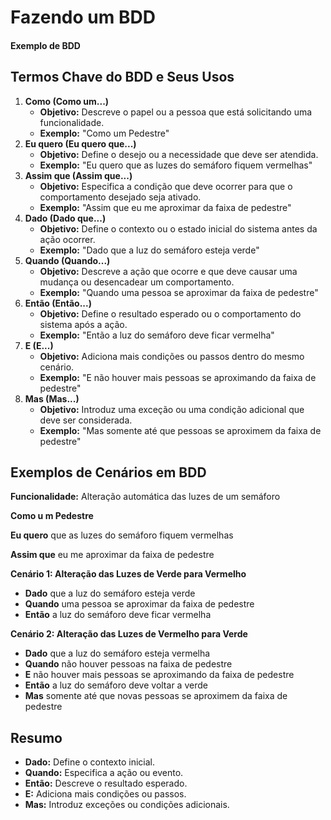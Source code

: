 # Fazendo um BDD

#### Exemplo de BDD

## **Termos Chave do BDD e Seus Usos**

1. **Como (Como um...)**
   * **Objetivo:** Descreve o papel ou a pessoa que está solicitando uma funcionalidade.
   * **Exemplo:** "Como um Pedestre"
2. **Eu quero (Eu quero que...)**
   * **Objetivo:** Define o desejo ou a necessidade que deve ser atendida.
   * **Exemplo:** "Eu quero que as luzes do semáforo fiquem vermelhas"
3. **Assim que (Assim que...)**
   * **Objetivo:** Especifica a condição que deve ocorrer para que o comportamento desejado seja ativado.
   * **Exemplo:** "Assim que eu me aproximar da faixa de pedestre"
4. **Dado (Dado que...)**
   * **Objetivo:** Define o contexto ou o estado inicial do sistema antes da ação ocorrer.
   * **Exemplo:** "Dado que a luz do semáforo esteja verde"
5. **Quando (Quando...)**
   * **Objetivo:** Descreve a ação que ocorre e que deve causar uma mudança ou desencadear um comportamento.
   * **Exemplo:** "Quando uma pessoa se aproximar da faixa de pedestre"
6. **Então (Então...)**
   * **Objetivo:** Define o resultado esperado ou o comportamento do sistema após a ação.
   * **Exemplo:** "Então a luz do semáforo deve ficar vermelha"
7. **E (E...)**
   * **Objetivo:** Adiciona mais condições ou passos dentro do mesmo cenário.
   * **Exemplo:** "E não houver mais pessoas se aproximando da faixa de pedestre"
8. **Mas (Mas...)**
   * **Objetivo:** Introduz uma exceção ou uma condição adicional que deve ser considerada.
   * **Exemplo:** "Mas somente até que pessoas se aproximem da faixa de pedestre"

## **Exemplos de Cenários em BDD**

**Funcionalidade:** Alteração automática das luzes de um semáforo

**Como u m Pedestre**

**Eu quero** que as luzes do semáforo fiquem vermelhas

**Assim que** eu me aproximar da faixa de pedestre

**Cenário 1: Alteração das Luzes de Verde para Vermelho**

* **Dado** que a luz do semáforo esteja verde
* **Quando** uma pessoa se aproximar da faixa de pedestre
* **Então** a luz do semáforo deve ficar vermelha

**Cenário 2: Alteração das Luzes de Vermelho para Verde**

* **Dado** que a luz do semáforo esteja vermelha
* **Quando** não houver pessoas na faixa de pedestre
* **E** não houver mais pessoas se aproximando da faixa de pedestre
* **Então** a luz do semáforo deve voltar a verde
* **Mas** somente até que novas pessoas se aproximem da faixa de pedestre

## **Resumo**

* **Dado:** Define o contexto inicial.
* **Quando:** Especifica a ação ou evento.
* **Então:** Descreve o resultado esperado.
* **E:** Adiciona mais condições ou passos.
* **Mas:** Introduz exceções ou condições adicionais.
